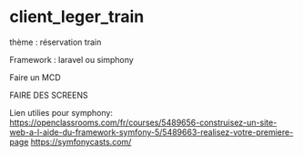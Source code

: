 # client_leger_train

thème : réservation train 

Framework : laravel ou simphony

Faire un MCD

FAIRE DES SCREENS 

Lien utilies pour symphony: https://openclassrooms.com/fr/courses/5489656-construisez-un-site-web-a-l-aide-du-framework-symfony-5/5489663-realisez-votre-premiere-page
https://symfonycasts.com/


